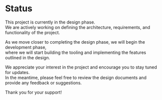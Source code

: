 # Status

This project is currently in the design phase.  
We are actively working on defining the architecture, requirements, and functionality of the project.  

As we move closer to completing the design phase, we will begin the development phase,  
where we will start building the tooling and implementing the features outlined in the design.  

We appreciate your interest in the project and encourage you to stay tuned for updates.  
In the meantime, please feel free to review the design documents and provide any feedback or suggestions.  

Thank you for your support!
